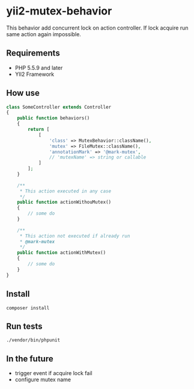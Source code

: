 # yii2-mutex-behavior

This behavior add concurrent lock on action controller.
If lock acquire run same action again impossible.

## Requirements

- PHP 5.5.9 and later
- YII2 Framework

## How use
```php
class SomeController extends Controller
{
    public function behaviors()
    {
        return [
            [
                'class' => MutexBehavior::className(),
                'mutex' => FileMutex::className(),
                'annotationMark' => '@mark-mutex',
                // 'mutexName' => string or callable
            ]
        ];
    }
        
    /**
     * This action executed in any case
     */
    public function actionWithouMutex()
    {
		// some do
    }
    
    /**
     * This action not executed if already run
     * @mark-mutex
     */
    public function actionWithMutex()
    {
		// some do
    }
}
```

## Install
```
composer install
```

## Run tests
```
./vendor/bin/phpunit
```

## In the future
- trigger event if acquire lock fail
- configure mutex name